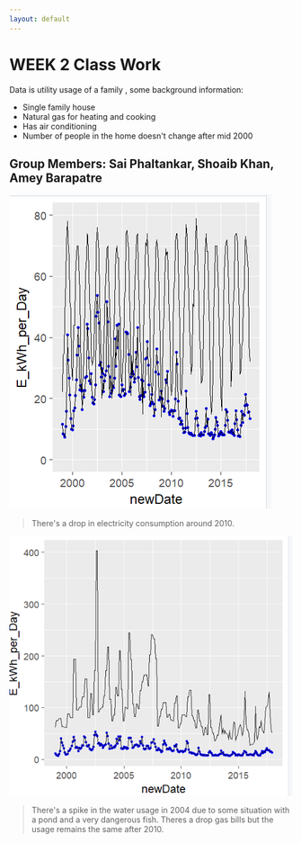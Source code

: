 ```yaml
---
layout: default
---
```





# [](#header-1)WEEK 2 Class Work
Data is utility usage of a family , some background information:
* Single family house
* Natural gas for heating and cooking
* Has air conditioning
* Number of people in the home doesn't change after mid 2000

## [](#header-3) Group Members: Sai Phaltankar, Shoaib Khan, Amey Barapatre

![](https://raw.githubusercontent.com/ameybarapatre/ameybarapatre.github.io/master/electricity.png)
> There's a drop in electricity consumption around 2010.

![](https://raw.githubusercontent.com/ameybarapatre/ameybarapatre.github.io/master/water.png)
> There's a spike in the water usage in 2004 due to some situation with a pond and a very dangerous fish.
> Theres a drop gas bills but the usage remains the same after 2010.
